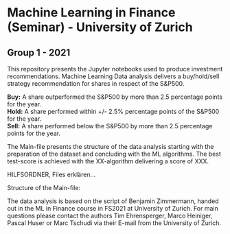 # Machine Learning in Finance (Seminar) - University of Zurich
## Group 1 - 2021

This repository presents the Jupyter notebooks used to produce investment recommendations. Machine Learning Data analysis delivers a buy/hold/sell strategy recommendation for shares in respect of the S&P500. 

<b>Buy:</b> A share outperformed the S&P500 by more than 2.5 percentage points for the year. \
<b>Hold:</b>  A share performed within +/- 2.5% percentage points of the S&P500 for the year. \
<b>Sell:</b>  A share performed below the S&P500 by more than 2.5 percentage points for the year.

The Main-file presents the structure of the data analysis starting with the preparation of the dataset and concluding with the ML algorithms. The best test-score is achieved with the XX-algorithm delivering a score of XXX.

HILFSORDNER, Files erklären...

Structure of the Main-file:

The data analysis is based on the script of Benjamin Zimmermann, handed out in the ML in Finance course in FS2021 at University of Zurich.
For main questions please contact the authors Tim Ehrensperger, Marco Heiniger, Pascal Huser or Marc Tschudi via their E-mail from the University of Zurich.
